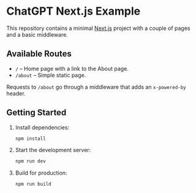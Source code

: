 # ChatGPT Next.js Example

This repository contains a minimal [Next.js](https://nextjs.org/) project with a couple of pages and a basic middleware.

## Available Routes
- `/` – Home page with a link to the About page.
- `/about` – Simple static page.

Requests to `/about` go through a middleware that adds an `x-powered-by` header.

## Getting Started
1. Install dependencies:
   ```bash
   npm install
   ```
2. Start the development server:
   ```bash
   npm run dev
   ```
3. Build for production:
   ```bash
   npm run build
   ```
